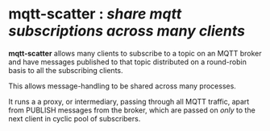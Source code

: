 mqtt-scatter : *share mqtt subscriptions across many clients*
===========================================================

**mqtt-scatter** allows many clients to subscribe to a topic on an MQTT broker and have messages published to that topic distributed on a round-robin basis to all the subscribing clients.

This allows message-handling to be shared across many processes.

It runs a a proxy, or intermediary, passing through all MQTT traffic, apart from PUBLISH messages from the broker, which are passed on *only* to the next client in cyclic pool of subscribers.
 